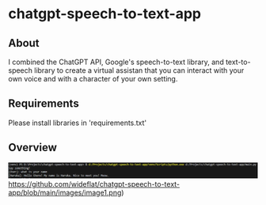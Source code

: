 # chatgpt-speech-to-text-app

## About
I combined the ChatGPT API, Google's speech-to-text library, and text-to-speech library to create a virtual assistan that you can interact with your own voice and with a character of your own setting.

## Requirements
Please install libraries in 'requirements.txt'

## Overview

![alt text](https://github.com/wideflat/chatgpt-speech-to-text-app/blob/main/images/image1.png)https://github.com/wideflat/chatgpt-speech-to-text-app/blob/main/images/image1.png)

